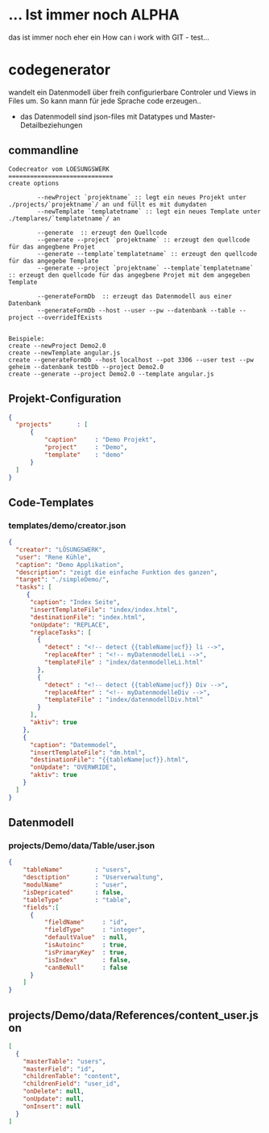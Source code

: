 # ... Ist immer noch ALPHA 
das ist immer noch eher ein How can i work with GIT - test...
 
# codegenerator
wandelt ein Datenmodell über freih configurierbare Controler und Views in Files um. So kann mann für jede Sprache code erzeugen..
* das Datenmodell sind json-files mit Datatypes und Master-Detailbeziehungen

## commandline
```
Codecreator vom LOESUNGSWERK
=============================
create options

        --newProject `projektname` :: legt ein neues Projekt unter ./projects/`projektname`/ an und füllt es mit dumydaten 
        --newTemplate `templatetname` :: legt ein neues Template unter ./templares/`templatetname`/ an 

        --generate  :: erzeugt den Quellcode
        --generate --project `projektname` :: erzeugt den quellcode für das angegbene Projet 
        --generate --template`templatetname` :: erzeugt den quellcode für das angegebe Template
        --generate --project `projektname` --template`templatetname` :: erzeugt den quellcode für das angegbene Projet mit dem angegeben Template

        --generateFormDb  :: erzeugt das Datenmodell aus einer Datenbank
        --generateFormDb --host --user --pw --datenbank --table --project --overrideIfExists


Beispiele:
create --newProject Demo2.0
create --newTemplate angular.js
create --generateFormDb --host localhost --pot 3306 --user test --pw geheim --datenbank testDb --project Demo2.0
create --generate --project Demo2.0 --template angular.js
```


## Projekt-Configuration
```json
{
  "projects"       : [
      {
          "caption"     : "Demo Projekt",
          "project"     : "Demo",
          "template"    : "demo" 
      }
  ]
}
```

## Code-Templates
### templates/demo/creator.json
```json
{
  "creator": "LÖSUNGSWERK",
  "user": "Rene Kühle",
  "caption": "Demo Applikation",
  "description": "zeigt die einfache Funktion des ganzen",
  "target": "./simpleDemo/",
  "tasks": [
     {
      "caption": "Index Seite",
      "insertTemplateFile": "index/index.html",
      "destinationFile": "index.html",
      "onUpdate": "REPLACE",
      "replaceTasks": [
        {
          "detect" : "<!-- detect {{tableName|ucf}} li -->",
          "replaceAfter" : "<!-- myDatenmodelleLi -->",
          "templateFile" : "index/datenmodelleLi.html"
        },
        {
          "detect" : "<!-- detect {{tableName|ucf}} Div -->",
          "replaceAfter" : "<!-- myDatenmodelleDiv -->",
          "templateFile" : "index/datenmodellDiv.html"
        }
      ],
      "aktiv": true
    },
    {
      "caption": "Datemmodel",
      "insertTemplateFile": "dm.html",
      "destinationFile": "{{tableName|ucf}}.html",
      "onUpdate": "OVERWRIDE",
      "aktiv": true
    }
  ]
}
```

## Datenmodell
### projects/Demo/data/Table/user.json
```json
{
    "tableName"         : "users", 
    "desctiption"       : "Userverwaltung", 
    "modulName"         : "user",
    "isDepricated"      : false, 
    "tableType"         : "table",
    "fields":[ 
      {
          "fieldName"     : "id",
          "fieldType"     : "integer",
          "defaultValue"  : null,
          "isAutoinc"     : true,
          "isPrimaryKey"  : true,
          "isIndex"       : false,
          "canBeNull"     : false
      }
    ]
}
```

## projects/Demo/data/References/content_user.json
```json
[
  {
    "masterTable": "users",
    "masterField": "id",
    "childrenTable": "content",
    "childrenField": "user_id",
    "onDelete": null,
    "onUpdate": null,
    "onInsert": null
  }
]
```